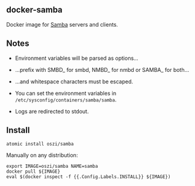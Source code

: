 ## docker-samba

Docker image for [Samba](https://www.samba.org) servers and clients.

## Notes

 * Environment variables will be parsed as options...

 * ...prefix with SMBD_ for smbd, NMBD_ for nmbd or SAMBA_ for both...

 * ...and whitespace characters must be escaped.

 * You can set the environment variables in `/etc/sysconfig/containers/samba/samba`.

 * Logs are redirected to stdout.

## Install

```
atomic install oszi/samba
```

Manually on any distribution:

```
export IMAGE=oszi/samba NAME=samba
docker pull ${IMAGE}
eval $(docker inspect -f {{.Config.Labels.INSTALL}} ${IMAGE})
```
